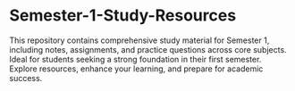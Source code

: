 # Semester-1-Study-Resources
This repository contains comprehensive study material for Semester 1, including notes, assignments, and practice questions across core subjects. Ideal for students seeking a strong foundation in their first semester. Explore resources, enhance your learning, and prepare for academic success.
